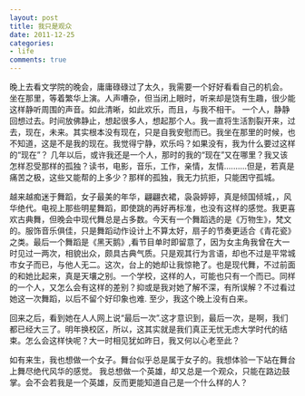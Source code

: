 ```yaml
---
layout: post
title: 我只是观众
date: 2011-12-25
categories:
- life
comments: true
---
```

晚上去看文学院的晚会，庸庸碌碌过了太久，我需要一个好好看看自己的机会。
坐在那里，等着繁华上演。人声嘈杂，但当闭上眼时，听来却是饶有生趣，很少能这样静听周围的声音。如此清晰，如此欢乐，而且，与我不相干。
一个人，静静回想过去。时间放佛静止，想起很多人，想起那个人。我一直将生活割裂开来，过去，现在，未来。其实根本没有现在，只是自我安慰而已。我坐在那里的时候，也不知道，这是不是我的现在。我觉得宁静，欢乐吗？如果没有，我为什么要过这样的“现在”？
几年以后，或许我还是一个人，那时的我的“现在”又在哪里？我又该怎样忍受那样的孤独？读书，电影，音乐，工作，亲情，友情..........但是，若真是痛苦之极，这些又能帮的上多少？那样的孤独，我无力抗拒，只能困守孤城。

越来越痴迷于舞蹈，女子最美的年华，翩翩衣裙，袅袅婷婷，真是倾国倾城，，风华绝代。电视上那些明星舞蹈，即使跳的再好再标准，也没有这样的感觉。我更喜欢古典舞，但晚会中现代舞总是占多数。今天有一个舞蹈选的是《万物生》，梵文的。服饰音乐俱佳，只是舞蹈动作设计上不算太好，扇子的节奏更适合《青花瓷》之类。最后一个舞蹈是《黑天鹅》,看节目单时即留意了，因为女主角我曾在大一时见过一两次，相貌出众，颇具古典气质。只是观其行为言语，却也不过是平常城市女子而已，与他人无二。这次，台上的她却让我惊艳了。也是现代舞，不过前面的和她比起来，真是天壤之别。一个学校，这样的人，可能也只有一个而已。同样的一个人，又怎么会有这样的差别？抑或是我对她了解不深，有所误解？不过看过她这一次舞蹈，以后不留个好印象也难.
至少，我这个晚上没有白来。

回来之后，看到她在人人网上说“最后一次”.这才意识到，最后一次，是啊，我们都已经大三了。明年换校区，所以，这其实就是我们真正无忧无虑大学时代的结束。怎么会这样快呢？大一时相见犹如昨日，我又何以心老至此？

如有来生，我也想做一个女子。舞台似乎总是属于女子的。我想体验一下站在舞台上舞尽绝代风华的感觉。
我总想做一个英雄，却又总是一个观众，只能在路边鼓掌。会不会若我是一个英雄，反而更能知道自己是一个什么样的人？
